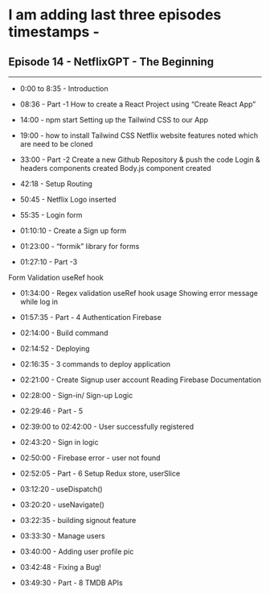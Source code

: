 # I am adding last three episodes timestamps -

## Episode 14 - NetflixGPT - The Beginning

---

- 0:00 to 8:35 - Introduction

- 08:36 - Part -1
  How to create a React Project using “Create React App”
- 14:00 - npm start
  Setting up the Tailwind CSS to our App
- 19:00 - how to install Tailwind CSS
  Netflix website features noted which are need to be cloned

- 33:00 - Part -2
  Create a new Github Repository & push the code
  Login & headers components created
  Body.js component created
- 42:18 - Setup Routing
- 50:45 - Netflix Logo inserted
- 55:35 - Login form
- 01:10:10 - Create a Sign up form
- 01:23:00 - “formik” library for forms

- 01:27:10 - Part -3

Form Validation
useRef hook

- 01:34:00 - Regex validation
  useRef hook usage
  Showing error message while log in

- 01:57:35 - Part - 4
  Authentication
  Firebase
- 02:14:00 - Build command
- 02:14:52 - Deploying
- 02:16:35 - 3 commands to deploy application
- 02:21:00 - Create Signup user account
  Reading Firebase Documentation
- 02:28:00 - Sign-in/ Sign-up Logic

- 02:29:46 - Part - 5
- 02:39:00 to 02:42:00 - User successfully registered
- 02:43:20 - Sign in logic
- 02:50:00 - Firebase error - user not found

- 02:52:05 - Part - 6
  Setup Redux store, userSlice
- 03:12:20 - useDispatch()
- 03:20:20 - useNavigate()
- 03:22:35 - building signout feature
- 03:33:30 - Manage users
- 03:40:00 - Adding user profile pic
- 03:42:48 - Fixing a Bug!

- 03:49:30 - Part - 8
  TMDB APIs
